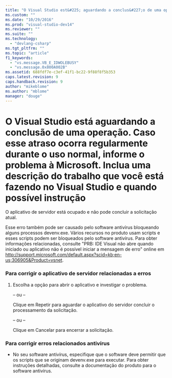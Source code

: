 ```yaml
---
title: "O Visual Studio est&#225; aguardando a conclus&#227;o de uma opera&#231;&#227;o. Caso esse atraso ocorra regularmente durante o uso normal, informe o problema &#224; Microsoft. Inclua uma descri&#231;&#227;o do trabalho que voc&#234; est&#225; fazendo no Visual Studio e quando poss&#237;vel instru&#231;&#227;o | Microsoft Docs"
ms.custom: ""
ms.date: "10/29/2016"
ms.prod: "visual-studio-dev14"
ms.reviewer: ""
ms.suite: ""
ms.technology: 
  - "devlang-csharp"
ms.tgt_pltfrm: ""
ms.topic: "article"
f1_keywords: 
  - "vs.message.VB_E_IDWOLEBUSY"
  - "vs.message.0x800A002B"
ms.assetid: 688fdf7e-c3ef-41f1-bc22-9f88f8f5b353
caps.latest.revision: 9
caps.handback.revision: 9
author: "mikeblome"
ms.author: "mblome"
manager: "douge"
---
```

# O Visual Studio est&#225; aguardando a conclus&#227;o de uma opera&#231;&#227;o. Caso esse atraso ocorra regularmente durante o uso normal, informe o problema &#224; Microsoft. Inclua uma descri&#231;&#227;o do trabalho que voc&#234; est&#225; fazendo no Visual Studio e quando poss&#237;vel instru&#231;&#227;o
O aplicativo de servidor está ocupado e não pode concluir a solicitação atual.  
  
 Esse erro também pode ser causado pelo software antivírus bloqueando alguns processos devenv.exe. Vários recursos no produto usam scripts e esses scripts podem ser bloqueados pelo software antivírus. Para obter informações relacionadas, consulte "PRB: IDE Visual não abre quando iniciado ou aplicativo não é possível iniciar a mensagem de erro" online em [http:\/\/support.microsoft.com\/default.aspx?scid\=kb;en\-us;306905&Product\=vsnet](http://support.microsoft.com/default.aspx?scid=kb;en-us;306905&Product=vsnet).  
  
### Para corrigir o aplicativo de servidor relacionadas a erros  
  
1.  Escolha a opção para abrir o aplicativo e investigar o problema.  
  
     – ou –  
  
     Clique em Repetir para aguardar o aplicativo do servidor concluir o processamento da solicitação.  
  
     – ou –  
  
     Clique em Cancelar para encerrar a solicitação.  
  
### Para corrigir erros relacionados antivírus  
  
-   No seu software antivírus, especifique que o software deve permitir que os scripts que se originam devenv.exe para executar. Para obter instruções detalhadas, consulte a documentação do produto para o software antivírus.